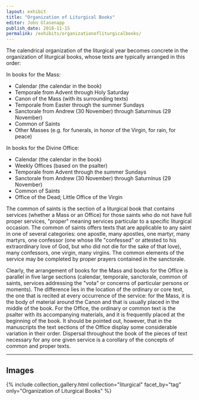 ```yaml
---
layout: exhibit
title: "Organization of Liturgical Books"
editor: John Glasenapp
publish_date: 2018-11-15
permalink: /exhibits/organizationofliturgicalbooks/
---
```


The calendrical organization of the liturgical year becomes concrete in the organization of liturgical books, whose texts are typically arranged in this order:

In books for the Mass:

- Calendar (the calendar in the book)
- Temporale from Advent through Holy Saturday
- Canon of the Mass (with its surrounding texts)
- Temporale from Easter through the summer Sundays
- Sanctorale from Andrew (30 November) through Saturninus (29 November)
- Common of Saints
- Other Masses (e.g. for funerals, in honor of the Virgin, for rain, for peace)

In books for the Divine Office:

- Calendar (the calendar in the book)
- Weekly Offices (based on the psalter)
- Temporale from Advent through the summer Sundays
- Sanctorale from Andrew (30 November) through Saturninus (29 November)
- Common of Saints
- Office of the Dead; Little Office of the Virgin

The common of saints is the section of a liturgical book that contains services (whether a Mass or an Office) for those saints who do not have full proper services, "proper" meaning services particular to a specific liturgical occasion. The common of saints offers texts that are applicable to any saint in one of several categories: one apostle, many apostles, one martyr, many martyrs, one confessor (one whose life "confessed" or attested to his extraordinary love of God, but who did not die for the sake of that love), many confessors, one virgin, many virgins. The common elements of the service may be completed by proper prayers contained in the sanctorale.

Clearly, the arrangement of books for the Mass and books for the Office is parallel in five large sections (calendar, temporale, sanctorale, common of saints, services addressing the "vota" or concerns of particular persons or moments). The difference lies in the location of the ordinary or core text, the one that is recited at every occurrence of the service: for the Mass, it is the body of material around the Canon and that is usually placed in the middle of the book. For the Office, the ordinary or common text is the psalter with its accompanying materials, and it is frequently placed at the beginning of the book. It should be pointed out, however, that in the manuscripts the text sections of the Office display some considerable variation in their order. Dispersal throughout the book of the pieces of text necessary for any one given service is a corollary of the concepts of common and proper texts.

---

## Images

{% include collection_gallery.html collection="liturgical" facet_by="tag" only="Organization of Liturgical Books" %}

<!-- ---

UTS MS 019. ff. 14v-15: A collectar from 15th-century Germany with the beginning, on the recto, of a new text section at Advent, "In adventu domini Dominica prima, ad primas vesperas".

Smith Western MS 24, ff. 7v-8r: A breviary copied during the middle years of the 15th century in France, showing on the verso the end of the sanctorale with a rubric for a prayer of Saturnini martiris (29 November), and on the facing recto, the decorated opening of the following text section, "Incipit commune sanctorum, primo de communi unius apostoli...," assigning the rank of "duplex" to the feasts of apostles.
 -->